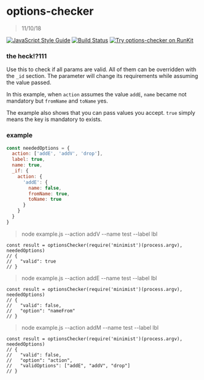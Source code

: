 # options-checker
> 11/10/18

[![JavaScript Style Guide](https://img.shields.io/badge/code_style-standard-brightgreen.svg)](https://standardjs.com)
[![Build Status](https://travis-ci.org/brugnara/options-checker.svg?branch=master)](https://travis-ci.org/brugnara/options-checker)
[![Try options-checker on RunKit](https://badge.runkitcdn.com/options-checker.svg)](https://npm.runkit.com/options-checker)

### the heck!?111

Use this to check if all params are valid. All of them can be
overridden with the `_id` section. The parameter will change
its requirements while assuming the value passed.

In this example, when `action` assumes the value `addE`,
`name` became not mandatory but `fromName` and `toName` yes.

The example also shows that you can pass values you accept.
`true` simply means the key is mandatory to exists.

### example

```js
const neededOptions = {
  action: ['addE', 'addV', 'drop'],
  label: true,
  name: true,
  _if: {
    action: {
      'addE': {
        name: false,
        fromName: true,
        toName: true
      }
    }
  }
}
```

> node example.js --action addV --name test --label lbl

```
const result = optionsChecker(require('minimist')(process.argv), neededOptions)
// {
//   "valid": true
// }
```

> node example.js --action addE --name test --label lbl

```
const result = optionsChecker(require('minimist')(process.argv), neededOptions)
// {
//   "valid": false,
//   "option": "nameFrom"
// }
```

> node example.js --action addM --name test --label lbl

```
const result = optionsChecker(require('minimist')(process.argv), neededOptions)
// {
//   "valid": false,
//   "option": "action",
//   "validOptions": ["addE", "addV", "drop"]
// }
```
